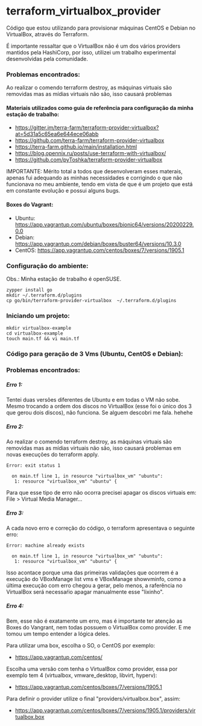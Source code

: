 # terraform_virtualbox_provider
Código que estou utilizando para provisionar máquinas CentOS e Debian no VirtualBox, através do Terraform.

É importante ressaltar que o VirtualBox não é um dos vários providers mantidos pela HashiCorp, por isso, utilizei um trabalho experimental desenvolvidas pela comunidade.

### Problemas encontrados:

Ao realizar o comendo terraform destroy, as máquinas virtuais são removidas mas as mídias virtuais não são, isso causará problemas 

#### Materiais utilizados como guia de referência para configuração da minha estação de trabalho:
 
- https://gitter.im/terra-farm/terraform-provider-virtualbox?at=5d31a5c65ea6e644ece06abb
- https://github.com/terra-farm/terraform-provider-virtualbox
- https://terra-farm.github.io/main/installation.html
- https://blog.opennix.ru/posts/use-terraform-with-virtualbox/
- https://github.com/pyToshka/terraform-provider-virtualbox

IMPORTANTE: Mérito total a todos que desenvolveram esses materais, apenas fui adequando as minhas necessidades e corrigindo o que não funcionava no meu ambiente, tendo em vista de que é um projeto que está em constante evolução e possui alguns bugs.

#### Boxes do Vagrant:
- Ubuntu: https://app.vagrantup.com/ubuntu/boxes/bionic64/versions/20200229.0.0
- Debian: https://app.vagrantup.com/debian/boxes/buster64/versions/10.3.0
- CentOS: https://app.vagrantup.com/centos/boxes/7/versions/1905.1


### Configuração do ambiente:
Obs.: Minha estação de trabalho é openSUSE.

```
zypper install go
mkdir ~/.terraform.d/plugins
cp go/bin/terraform-provider-virtualbox  ~/.terraform.d/plugins
```
### Iniciando um projeto:

```
mkdir virtualbox-example 
cd virtualbox-example
touch main.tf && vi main.tf
```

### Código para geração de 3 Vms (Ubuntu, CentOS e Debian):

<AQUI>


### Problemas encontrados:

##### Erro 1:

Tentei duas versões diferentes de Ubuntu e em todas o VM não sobe. Mesmo trocando a ordem dos discos no VirtualBox (esse foi o único dos 3 que gerou dois discos), não funciona. Se alguem descobri me fala. hehehe

##### Erro 2:

Ao realizar o comendo terraform destroy, as máquinas virtuais são removidas mas as mídias virtuais não são, isso causará problemas em novas execuções do terraform apply. 

```
Error: exit status 1

  on main.tf line 1, in resource "virtualbox_vm" "ubuntu":
   1: resource "virtualbox_vm" "ubuntu" {
```

Para que esse tipo de erro não ocorra precisei apagar os discos virtuais em: File > Virtual Media Manager...

##### Erro 3:

A cada novo erro e correção do código, o terraform apresentava o seguinte erro:

```
Error: machine already exists

  on main.tf line 1, in resource "virtualbox_vm" "ubuntu":
   1: resource "virtualbox_vm" "ubuntu" {
```

Isso acontace porque uma das primeiras validações que ocorrem é a execução do VBoxManage list vms e VBoxManage showvminfo, como a última execução com erro chegou a gerar, pelo menos, a raferência no VirtualBox será necessaŕio apagar manualmente esse "lixinho".

##### Erro 4:

Bem, esse não é exatamente um erro, mas é importante ter atenção as Boxes do Vangrant, nem todas possuem o VirtualBox como provider. E me tomou um tempo entender a lógica deles.

Para utilizar uma box, escolha o SO, o CentOS por exemplo: 
- https://app.vagrantup.com/centos/

Escolha uma versão com tenha o VirtualBox como provider, essa por exemplo tem 4 (virtualbox, vmware_desktop, libvirt, hyperv):
- https://app.vagrantup.com/centos/boxes/7/versions/1905.1

Para definir o provider utilize o final "providers/virtualbox.box", assim:
- https://app.vagrantup.com/centos/boxes/7/versions/1905.1/providers/virtualbox.box
